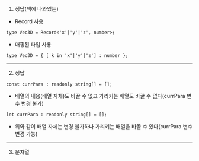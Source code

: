 1. 정답(책에 나와있는)

- Record 사용

```
type Vec3D = Record<'x'|'y'|'z', number>;
```

- 매핑된 타입 사용

```
type Vec3D = { [ k in 'x'|'y'|'z'] : number };
```

---

2. 정답

```
const currPara : readonly string[] = [];
```

- 배열의 내용(배열 자체)도 바꿀 수 없고 가리키는 배열도 바꿀 수 없다(currPara 변수 변경 불가)

```
let currPara : readonly string[] = [];
```

- 위와 같이 배열 자체는 변경 불가하나 가리키는 배열을 바꿀 수 있다(currPara 변수 변경 가능)

---

3. 문자열
